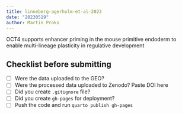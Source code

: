 ```yaml
---
title: linneberg-agerholm-et-al-2023
date: "20230519"
author: Martin Proks
---
```


OCT4 supports enhancer priming in the mouse primitive endoderm to enable multi-lineage plasticity in regulative development

## Checklist before submitting

- [ ] Were the data uploaded to the GEO?
- [ ] Were the processed data uploaded to Zenodo? Paste DOI here
- [ ] Did you create `.gitignore` file?
- [ ] Did you create `gh-pages` for deployment?
- [ ] Push the code and run `quarto publish gh-pages`
